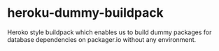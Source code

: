 # heroku-dummy-buildpack

Heroko style buildpack which enables us to build dummy packages for database dependencies on packager.io without any environment.
